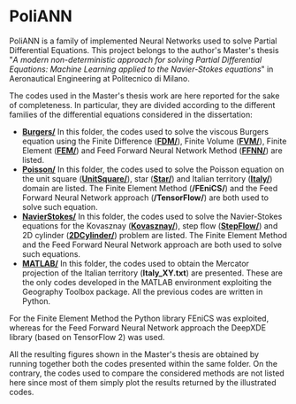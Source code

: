 # PoliANN
PoliANN is a family of implemented Neural Networks used to solve Partial Differential Equations. This project belongs to the author's Master's thesis "_A modern non-deterministic approach for solving Partial Differential Equations: Machine Learning applied to the Navier-Stokes equations_" in Aeronautical Engineering at Politecnico di Milano.


The codes used in the Master's thesis work are here reported for the sake of completeness. In particular, they are divided according to the different families of the differential equations considered in the dissertation:

- **[Burgers/](https://github.com/DavideZor/PoliANN/tree/master/Burgers)** In this folder, the codes used to solve the viscous Burgers equation using the Finite Difference (**[FDM/](https://github.com/DavideZor/PoliANN/tree/master/Burgers/FDM)**), Finite Volume (**[FVM/](https://github.com/DavideZor/PoliANN/tree/master/Burgers/FVM)**), Finite Element (**[FEM/](https://github.com/DavideZor/PoliANN/tree/master/Burgers/FEM)**) and Feed Forward Neural Network Method (**[FFNN/](https://github.com/DavideZor/PoliANN/tree/master/Burgers/FFNN)**) are listed.
- **[Poisson/](https://github.com/DavideZor/PoliANN/tree/master/Poisson)** In this folder, the codes used to solve the Poisson equation on the unit square (**[UnitSquare/](https://github.com/DavideZor/PoliANN/tree/master/Poisson/UnitSquare)**), star (**[Star/](https://github.com/DavideZor/PoliANN/tree/master/Poisson/Star)**) and Italian territory (**[Italy/](https://github.com/DavideZor/PoliANN/tree/master/Poisson/Italy)**) domain are listed. The Finite Element Method (**/FEniCS/**) and the Feed Forward Neural Network approach (**/TensorFlow/**) are both used to solve such equation.
- **[NavierStokes/](https://github.com/DavideZor/PoliANN/tree/master/NavierStokes)** In this folder, the codes used to solve the Navier-Stokes equations for the Kovasznay (**[Kovasznay/](https://github.com/DavideZor/PoliANN/tree/master/NavierStokes/Kovasznay)**), step flow (**[StepFlow/](https://github.com/DavideZor/PoliANN/tree/master/NavierStokes/StepFlow)**) and 2D cylinder (**[2DCylinder/](https://github.com/DavideZor/PoliANN/tree/master/NavierStokes/2DCylinder)**) problem are listed. The Finite Element Method and the Feed Forward Neural Network approach are both used to solve such equations.
- **[MATLAB/](https://github.com/DavideZor/PoliANN/tree/master/MATLAB)** In this folder, the codes used to obtain the Mercator projection of the Italian territory (**Italy_XY.txt**) are presented. These are the only codes developed in the MATLAB environment exploiting the Geography Toolbox package. All the previous codes are written in Python.

For the Finite Element Method the Python library FEniCS was exploited, whereas for the Feed Forward Neural Network approach the DeepXDE library (based on TensorFlow 2) was used.

All the resulting figures shown in the Master's thesis are obtained by running together both the codes presented within the same folder. On the contrary, the codes used to compare the considered methods are not listed here since most of them simply plot the results returned by the illustrated codes.
